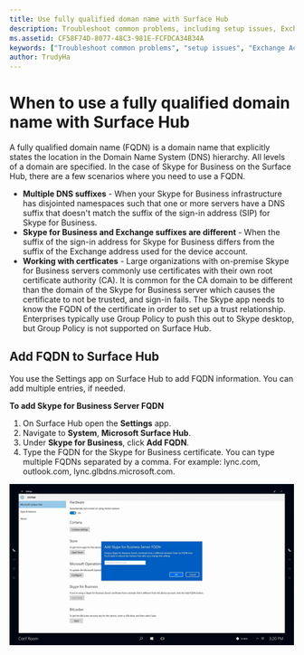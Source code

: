 ```yaml
---
title: Use fully qualified doman name with Surface Hub
description: Troubleshoot common problems, including setup issues, Exchange ActiveSync errors.
ms.assetid: CF58F74D-8077-48C3-981E-FCFDCA34B34A
keywords: ["Troubleshoot common problems", "setup issues", "Exchange ActiveSync errors"]
author: TrudyHa
---
```


# When to use a fully qualified domain name with Surface Hub

A fully qualified domain name (FQDN) is a domain name that explicitly states the location in the Domain Name System (DNS) hierarchy. All levels of a domain are specified. In the case of Skype for Business on the Surface Hub, there are a few scenarios where you need to use a FQDN.
- **Multiple DNS suffixes** - When your Skype for Business infrastructure has disjointed namespaces such that one or more servers have a DNS suffix that doesn't match the suffix of the sign-in address (SIP) for Skype for Business.  
- **Skype for Business and Exchange suffixes are different** - When the suffix of the sign-in address for Skype for Business differs from the suffix of the Exchange address used for the device account.
- **Working with certficates** - Large organizations with on-premise Skype for Business servers commonly use certificates with their own root certificate authority (CA). It is common for the CA domain to be different than the domain of the Skype for Business server which causes the certificate to not be trusted, and sign-in fails.  The Skype app needs to know the FQDN of the certificate in order to set up a trust relationship. Enterprises typically use Group Policy to push this out to Skype desktop, but Group Policy is not supported on Surface Hub.

## Add FQDN to Surface Hub 

You use the Settings app on Surface Hub to add FQDN information. You can add multiple entries, if needed. 

**To add Skype for Business Server FQDN**</br>
1. On Surface Hub open the **Settings** app.
2. Navigate to **System**, **Microsoft Surface Hub**. 
3. Under **Skype for Business**, click **Add FQDN**. 
4. Type the FQDN for the Skype for Business certificate. You can type multiple FQDNs separated by a comma. For example: lync.com, outlook.com, lync.glbdns.microsoft.com. 

 ![Add Skype for Business FQDN to Settings](images/system-settings-add-fqdn.png)
